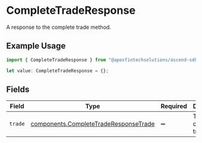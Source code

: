 # CompleteTradeResponse

A response to the complete trade method.

## Example Usage

```typescript
import { CompleteTradeResponse } from "@apexfintechsolutions/ascend-sdk/models/components";

let value: CompleteTradeResponse = {};
```

## Fields

| Field                                                                                          | Type                                                                                           | Required                                                                                       | Description                                                                                    |
| ---------------------------------------------------------------------------------------------- | ---------------------------------------------------------------------------------------------- | ---------------------------------------------------------------------------------------------- | ---------------------------------------------------------------------------------------------- |
| `trade`                                                                                        | [components.CompleteTradeResponseTrade](../../models/components/completetraderesponsetrade.md) | :heavy_minus_sign:                                                                             | The completed trade.                                                                           |